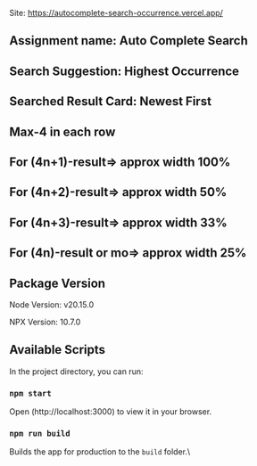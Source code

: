 <!-- Project Description -->

Site: https://autocomplete-search-occurrence.vercel.app/

## Assignment name: Auto Complete Search

## Search Suggestion: Highest Occurrence

## Searched Result Card: Newest First

## Max-4 in each row

## For (4n+1)-result=> approx width 100%

## For (4n+2)-result=> approx width 50%

## For (4n+3)-result=> approx width 33%

## For (4n)-result or mo=> approx width 25%

## Package Version

Node Version: v20.15.0

NPX Version: 10.7.0

## Available Scripts

In the project directory, you can run:

### `npm start`

Open (http://localhost:3000) to view it in your browser.

### `npm run build`

Builds the app for production to the `build` folder.\
